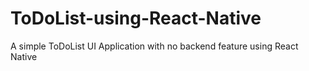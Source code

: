 # ToDoList-using-React-Native
A simple ToDoList UI Application with no backend feature using React Native
